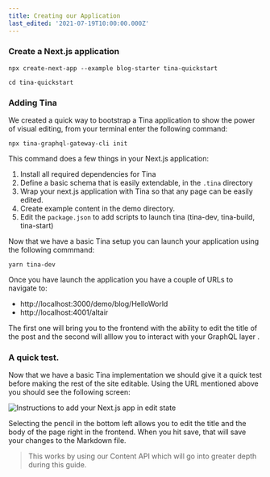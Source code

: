```yaml
---
title: Creating our Application
last_edited: '2021-07-19T10:00:00.000Z'
---
```


### Create a Next.js application

```other
npx create-next-app --example blog-starter tina-quickstart

cd tina-quickstart
```

### Adding Tina

We created a quick way to bootstrap a Tina application to show the power of visual editing, from your terminal enter the following command:

```other,copy
npx tina-graphql-gateway-cli init
```

This command does a few things in your Next.js application:

1. Install all required dependencies for Tina
2. Define a basic schema that is easily extendable, in the `.tina` directory
3. Wrap your next.js application with Tina so that any page can be easily edited.
4. Create example content in the demo directory.
5. Edit the `package.json` to add scripts to launch tina (tina-dev, tina-build, tina-start)

Now that we have a basic Tina setup you can launch your application using the following commmand:

```other,copy
yarn tina-dev
```

Once you have launch the application you have a couple of URLs to navigate to:

- http://localhost:3000/demo/blog/HelloWorld
- http://localhost:4001/altair

The first one will bring you to the frontend with the ability to edit the title of the post and the second will alllow you to interact with your GraphQL layer .

### A quick test.

Now that we have a basic Tina implementation we should give it a quick test before making the rest of the site editable. Using the URL mentioned above you should see the following screen:

![Instructions to add your Next.js app in edit state](https://res.craft.do/user/full/c67cad1b-6dc6-4909-0f8e-19d468ba9fd4/doc/A8636858-4B8D-4C7C-839D-30ACB08EFBD3/40389D93-8802-4E63-A184-8ADA6FD88114_2/Screen%20Shot%202021-07-12%20at%2010.29.18%20AM.png)

Selecting the pencil in the bottom left allows you to edit the title and the body of the page right in the frontend. When you hit save, that will save your changes to the Markdown file.

> This works by using our Content API which will go into greater depth during this guide.